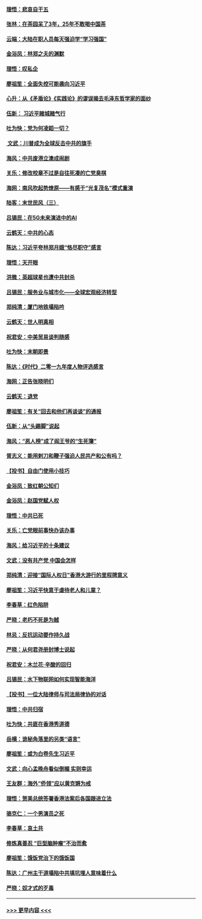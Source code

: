 #### [理悟：悲哀自干五](../pages/nsc993/n11739547.md?t=12231311) 
#### [张林：在茶园呆了3年，25年不敢喝中国茶](../pages/nsc993/n11739240.md?t=12231311) 
#### [云端：大陆在职人员每天强迫学“学习强国”](../pages/nsc993/n11738735.md?t=12231311) 
#### [金浴凤：林郑之夫的渊默](../pages/nsc993/n11737735.md?t=12231311) 
#### [理悟：叹私企](../pages/nsc993/n11737715.md?t=12231311) 
#### [廖祖笙：全面失控可能袭向习近平](../pages/nsc993/n11737704.md?t=12231311) 
#### [心升：从《矛盾论》《实践论》的谬误揭去毛泽东哲学家的面纱](../pages/nsc993/n11736962.md?t=12231311) 
#### [伍新： 习近平赌城赌气行](../pages/nsc993/n11736929.md?t=12231311) 
#### [吐为快：党为何凌蹈一切？](../pages/nsc993/n11736915.md?t=12231311) 
#### [ 文武：川普成为全球反击中共的旗手](../pages/nsc993/n11736882.md?t=12231311) 
#### [海风：中共废港立澳成闹剧](../pages/nsc993/n11735857.md?t=12231311) 
#### [关乐：修改校章不过是自往死凑的亡党臭棋](../pages/nsc993/n11735097.md?t=12231311) 
#### [海网：南风吹起势燎原——有感于“光复茂名”模式重演](../pages/nsc993/n11732308.md?t=12231311) 
#### [陆客：末世民风（三）](../pages/nsc993/n11732211.md?t=12231311) 
#### [吕锡民：在5G未来演进中的AI](../pages/nsc993/n11730010.md?t=12231311) 
#### [云鹤天：中共的心态](../pages/nsc993/n11729906.md?t=12231311) 
#### [陈达：习近平夸林郑月娥“恪尽职守”感言](../pages/nsc993/n11729881.md?t=12231311) 
#### [理悟：天开眼](../pages/nsc993/n11729699.md?t=12231311) 
#### [洪微：英超球星也遭中共封杀](../pages/nsc993/n11727243.md?t=12231311) 
#### [吕锡民：服务业与城市化——全球宏观经济转型](../pages/nsc993/n11725845.md?t=12231311) 
#### [郑纯清：厦门地铁塌陷吟](../pages/nsc993/n11725813.md?t=12231311) 
#### [云鹤天：世人明真相](../pages/nsc993/n11725621.md?t=12231311) 
#### [祝君安：中美贸易谈判随感](../pages/nsc993/n11725609.md?t=12231311) 
#### [吐为快：末朝即景](../pages/nsc993/n11723365.md?t=12231311) 
#### [陈达：《时代》二零一九年度人物评选感言](../pages/nsc993/n11723337.md?t=12231311) 
#### [海网：正告张晓明们](../pages/nsc993/n11723228.md?t=12231311) 
#### [云鹤天：退党](../pages/nsc993/n11723056.md?t=12231311) 
#### [廖祖笙：有关“回去和他们再谈谈”的通报](../pages/nsc993/n11722442.md?t=12231311) 
#### [伍新：从“头踢脚”说起](../pages/nsc993/n11722429.md?t=12231311) 
#### [海风：“恶人榜”成了阎王爷的“生死簿”](../pages/nsc993/n11722272.md?t=12231311) 
#### [胥志义：能用剌刀和鞭子强迫人民共产和公有吗？](../pages/nsc993/n11720569.md?t=12231311) 
#### [【投书】自由门使用小技巧](../pages/nsc993/n11720180.md?t=12231311) 
#### [金浴凤：致红朝公知们](../pages/nsc993/n11720563.md?t=12231311) 
#### [金浴凤：赵国党赋人权](../pages/nsc993/n11720533.md?t=12231311) 
#### [理悟：中共已死](../pages/nsc993/n11720233.md?t=12231311) 
#### [关乐：亡党眼前事快办该办事](../pages/nsc993/n11719160.md?t=12231311) 
#### [海风：给习近平的十条建议](../pages/nsc993/n11717616.md?t=12231311) 
#### [文武：没有共产党 中国会怎样](../pages/nsc993/n11717584.md?t=12231311) 
#### [郑纯清：迎接“国际人权日”香港大游行的里程牌意义](../pages/nsc993/n11717417.md?t=12231311) 
#### [廖祖笙：习近平快意于虐待老人和儿童？](../pages/nsc993/n11715313.md?t=12231311) 
#### [李春草：红色陷阱](../pages/nsc993/n11715029.md?t=12231311) 
#### [严晓：老朽不死是为贼](../pages/nsc993/n11712910.md?t=12231311) 
#### [林忌：反抗运动要作持久战](../pages/nsc993/n11712623.md?t=12231311) 
#### [严晓：从何君尧册封博士说起](../pages/nsc993/n11712465.md?t=12231311) 
#### [祝君安：木兰花·辛酸的回归](../pages/nsc993/n11712381.md?t=12231311) 
#### [吕锡民：水下物联网如何实现智能海洋](../pages/nsc993/n11711158.md?t=12231311) 
#### [【投书】一位大陆律师与司法局律协的对话](../pages/nsc993/n11709675.md?t=12231311) 
#### [理悟：中共归宿](../pages/nsc993/n11710059.md?t=12231311) 
#### [吐为快：共匪在香港秀道德](../pages/nsc993/n11709979.md?t=12231311) 
#### [岳横：诡秘角落里的另类“语言”](../pages/nsc993/n11709792.md?t=12231311) 
#### [廖祖笙：或为白卷先生习近平](../pages/nsc993/n11708330.md?t=12231311) 
#### [文武：向心孟晚舟看似倒楣 实则幸运](../pages/nsc993/n11708236.md?t=12231311) 
#### [王友群：海外“侨领”应以黄克锵为戒](../pages/nsc993/n11706176.md?t=12231311) 
#### [理悟：贺美总统签署香港法案后各国跟进立法](../pages/nsc993/n11706853.md?t=12231311) 
#### [骆克仁：一个男演员之死](../pages/nsc993/n11706677.md?t=12231311) 
#### [李春草：哀土共](../pages/nsc993/n11706255.md?t=12231311) 
#### [修炼真善忍 “巨型脑肿瘤”不治而愈](../pages/nsc993/n11705340.md?t=12231311) 
#### [廖祖笙：饿饭党治下的饿饭国](../pages/nsc993/n11705085.md?t=12231311) 
#### [陈达：广州主干道塌陷中共填坑埋人意味着什么](../pages/nsc993/n11705046.md?t=12231311) 
#### [严晓：奴才式的歹毒](../pages/nsc993/n11704826.md?t=12231311) 

----
#### [ >>> 更早内容 <<< ](../indexes/nsc993-earlier.md)
